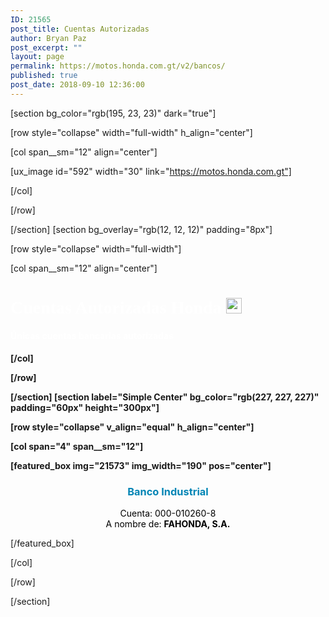 ```yaml
---
ID: 21565
post_title: Cuentas Autorizadas
author: Bryan Paz
post_excerpt: ""
layout: page
permalink: https://motos.honda.com.gt/v2/bancos/
published: true
post_date: 2018-09-10 12:36:00
---
```

[section bg_color="rgb(195, 23, 23)" dark="true"]

[row style="collapse" width="full-width" h_align="center"]

[col span__sm="12" align="center"]

[ux_image id="592" width="30" link="https://motos.honda.com.gt"]


[/col]

[/row]

[/section]
[section bg_overlay="rgb(12, 12, 12)" padding="8px"]

[row style="collapse" width="full-width"]

[col span__sm="12" align="center"]

<h1 style="color:white; font-family:century gothic;">Cuentas Autorizadas Honda <img src="https://motos.honda.com.gt/v2/wp-content/uploads/2018/09/1495368559287.png" height="auto" width="25px"></h1>
<h4 style="color:white">Únicas cuentas bancarias autorizadas</p>
<h4>

[/col]

[/row]

[/section]
[section label="Simple Center" bg_color="rgb(227, 227, 227)" padding="60px" height="300px"]

[row style="collapse" v_align="equal" h_align="center"]

[col span="4" span__sm="12"]

[featured_box img="21573" img_width="190" pos="center"]

<h3 style="text-align: center;color:#0285b5;">Banco Industrial</h3>
<p style="text-align: center; color:black;">Cuenta: 000-010260-8<br>A nombre de: <b>FAHONDA, S.A.</b></p>

[/featured_box]

[/col]

[/row]

[/section]